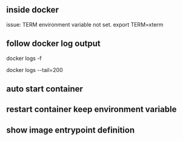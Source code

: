 ## inside docker 
issue: TERM environment variable not set.
export TERM=xterm


## follow docker log output

docker logs -f <cid>

docker logs --tail=200 <cid>



## auto start container
## restart container keep environment variable




## show image entrypoint definition
